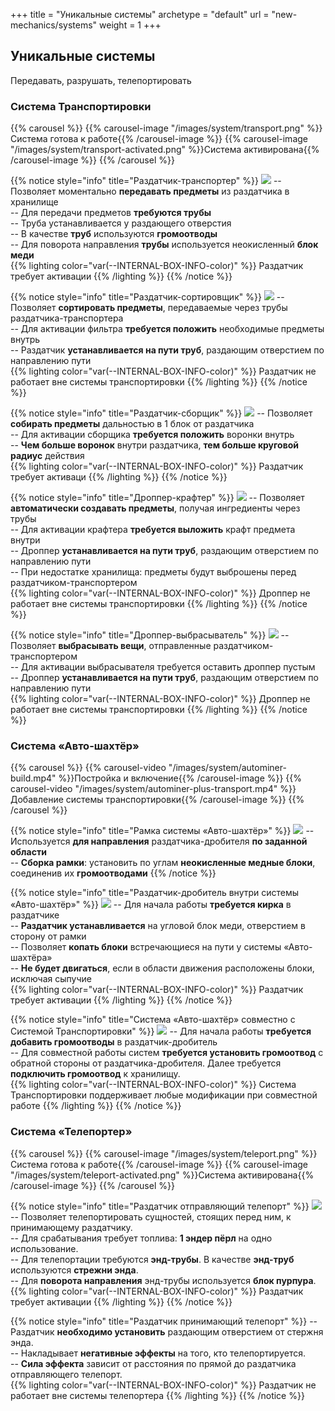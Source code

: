 +++
title = "Уникальные системы"
archetype = "default"
url = "new-mechanics/systems"
weight = 1
+++

## Уникальные системы
<gray>Передавать, разрушать, телепортировать</gray>

### Система Транспортировки
{{% carousel %}}
{{% carousel-image "/images/system/transport.png" %}}Система готова к работе{{% /carousel-image %}} 
{{% carousel-image "/images/system/transport-activated.png" %}}Система активирована{{% /carousel-image %}} 
{{% /carousel %}}


{{% notice style="info" title="Раздатчик-транспортер" %}}
![](/images/system/dispenser-transporter.png)
-- Позволяет моментально **передавать предметы** из раздатчика в хранилище\
-- Для передачи предметов **требуются трубы**\
-- Труба устанавливается у раздающего отверстия \
-- В качестве **труб** используются **громоотводы**\
-- Для поворота направления **трубы** используется неокисленный **блок меди** <br> {{% lighting color="var(--INTERNAL-BOX-INFO-color)" %}} <white><i class="fa-solid fa-circle-exclamation fa-xs"></i> Раздатчик требует активации</white> {{% /lighting %}}
{{% /notice %}}

{{% notice style="info" title="Раздатчик-сортировщик" %}}
![](/images/system/dispenser-sorter.png) 
-- Позволяет **сортировать предметы**, передаваемые через трубы раздатчика-транспортера\
-- Для активации фильтра **требуется положить** необходимые предметы внутрь\
-- Раздатчик **устанавливается на пути труб**, раздающим отверстием по направлению пути <br> {{% lighting color="var(--INTERNAL-BOX-INFO-color)" %}} <white><i class="fa-solid fa-circle-exclamation fa-xs"></i> Раздатчик не работает вне системы транспортировки</white> {{% /lighting %}}
{{% /notice %}}

{{% notice style="info" title="Раздатчик-сборщик" %}}
![](/images/system/dispenser-collector.png) 
-- Позволяет **собирать предметы** дальностью в 1 блок от раздатчика\
-- Для активации сборщика **требуется положить** воронки внутрь\
-- **Чем больше воронок** внутри раздатчика, **тем больше круговой радиус** действия <br> {{% lighting color="var(--INTERNAL-BOX-INFO-color)" %}} <white><i class="fa-solid fa-circle-exclamation fa-xs"></i> Раздатчик требует активаци</white> {{% /lighting %}}
{{% /notice %}}

{{% notice style="info" title="Дроппер-крафтер" %}}
![](/images/system/dropper-crafter.png)
-- Позволяет **автоматически создавать предметы**, получая ингредиенты через трубы\
-- Для активации крафтера **требуется выложить** крафт предмета внутри\
-- Дроппер **устанавливается на пути труб**, раздающим отверстием по направлению пути\
-- При недостатке хранилища: предметы будут выброшены перед раздатчиком-транспортером <br> {{% lighting color="var(--INTERNAL-BOX-INFO-color)" %}} <white><i class="fa-solid fa-circle-exclamation fa-xs"></i> Дроппер не работает вне системы транспортировки</white> {{% /lighting %}}
{{% /notice %}}

{{% notice style="info" title="Дроппер-выбрасыватель" %}}
![](/images/system/dropper-dropper.png)
-- Позволяет **выбрасывать вещи**, отправленные раздатчиком-транспортером\
-- Для активации выбрасывателя требуется оставить дроппер пустым\
-- Дроппер **устанавливается на пути труб**, раздающим отверстием по направлению пути <br> {{% lighting color="var(--INTERNAL-BOX-INFO-color)" %}} <white><i class="fa-solid fa-circle-exclamation fa-xs"></i> Дроппер не работает вне системы транспортировки</white> {{% /lighting %}}
{{% /notice %}}

### Система «Авто-шахтёр»

{{% carousel %}}
{{% carousel-video "/images/system/autominer-build.mp4" %}}Постройка и включение{{% /carousel-image %}} 
{{% carousel-video "/images/system/autominer-plus-transport.mp4" %}}Добавление системы транспортировки{{% /carousel-image %}} 
{{% /carousel %}}

{{% notice style="info" title="Рамка системы «Авто-шахтёр»" %}}
![](/images/system/miner-frame.png)
-- Используется **для направления** раздатчика-дробителя **по заданной области**\
-- **Сборка рамки**: установить по углам **неокисленные медные блоки**, соединенив их **громоотводами**
{{% /notice %}}

{{% notice style="info" title="Раздатчик-дробитель внутри системы «Авто-шахтёр»" %}}
![](/images/system/miner.png)
-- Для начала работы **требуется кирка** в раздатчике\
-- **Раздатчик устанавливается** на угловой блок меди, отверстием в сторону от рамки\
-- Позволяет **копать блоки** встречающиеся на пути у системы «Авто-шахтёра»\
-- **Не будет двигаться**, если в области движения расположены блоки, исключая сыпучие <br> {{% lighting color="var(--INTERNAL-BOX-INFO-color)" %}} <white><i class="fa-solid fa-circle-exclamation fa-xs"></i> Раздатчик требует активации</white> {{% /lighting %}}
{{% /notice %}}

{{% notice style="info" title="Система «Авто-шахтёр» совместно с Системой Транспортировки" %}}
![](/images/system/miner-plus-transport.png)
-- Для начала работы **требуется добавить громоотводы** в раздатчик-дробитель\
-- Для совместной работы систем **требуется установить громоотвод** с обратной стороны от раздатчика-дробителя. Далее требуется **подключить громоотвод** к хранилищу. <br> {{% lighting color="var(--INTERNAL-BOX-INFO-color)" %}} <white><i class="fa-solid fa-circle-exclamation fa-xs"></i> Система Транспортировки поддерживает любые модификации при совместной работе</white> {{% /lighting %}}
{{% /notice %}}

### Система «Телепортер»

{{% carousel %}}
{{% carousel-image "/images/system/teleport.png" %}}Система готова к работе{{% /carousel-image %}} 
{{% carousel-image "/images/system/teleport-activated.png" %}}Система активирована{{% /carousel-image %}} 
{{% /carousel %}}

{{% notice style="info" title="Раздатчик отправляющий телепорт" %}}
![](/images/system/dispenser-teleporter.png)
-- Позволяет телепортировать сущностей, стоящих перед ним, к принимающему раздатчику.\
-- Для срабатывания требует топлива: **1 эндер пёрл** на одно использование.\
-- Для телепортации требуются **энд-трубы**. В качестве **энд-труб** используются **стрежни энда**.\
-- Для **поворота направления** энд-трубы используется **блок пурпура**. <br> {{% lighting color="var(--INTERNAL-BOX-INFO-color)" %}} <white><i class="fa-solid fa-circle-exclamation fa-xs"></i> Раздатчик требует активации</white> {{% /lighting %}}
{{% /notice %}}

{{% notice style="info" title="Раздатчик принимающий телепорт" %}}
-- Раздатчик **необходимо установить** раздающим отверстием от стержня энда.\
-- Накладывает **негативные эффекты** на того, кто телепортируется.\
-- **Сила эффекта** зависит от расстояния по прямой до раздатчика отправляющего телепорт. <br> {{% lighting color="var(--INTERNAL-BOX-INFO-color)" %}} <white><i class="fa-solid fa-circle-exclamation fa-xs"></i> Раздатчик не работает вне системы телепортера</white> {{% /lighting %}}
{{% /notice %}}